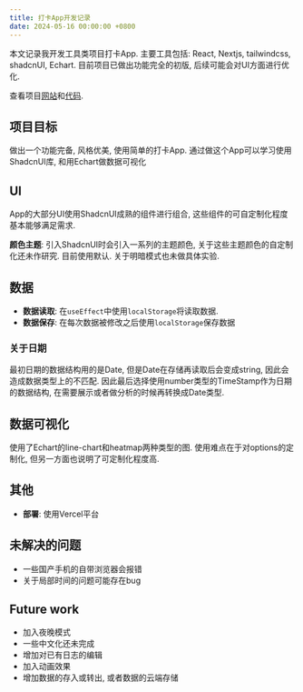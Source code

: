 ```yaml
---
title: 打卡App开发记录
date: 2024-05-16 00:00:00 +0800
---
```

本文记录我开发工具类项目打卡App. 主要工具包括: React, Nextjs, tailwindcss, shadcnUI, Echart. 目前项目已做出功能完全的初版, 后续可能会对UI方面进行优化.

查看项目[网站](https://daka.zeeebrag.pro)和[代码](https://github.com/goot4/my-daka-app).

## 项目目标

做出一个功能完备, 风格优美, 使用简单的打卡App. 通过做这个App可以学习使用ShadcnUI库, 和用Echart做数据可视化

## UI

App的大部分UI使用ShadcnUI成熟的组件进行组合, 这些组件的可自定制化程度基本能够满足需求.

**颜色主题**: 引入ShadcnUI时会引入一系列的主题颜色, 关于这些主题颜色的自定制化还未作研究. 目前使用默认. 关于明暗模式也未做具体实验.
## 数据

- **数据读取**: 在`useEffect`中使用`localStorage`将读取数据.
- **数据保存**: 在每次数据被修改之后使用`localStorage`保存数据
### 关于日期

最初日期的数据结构用的是Date, 但是Date在存储再读取后会变成string, 因此会造成数据类型上的不匹配. 因此最后选择使用number类型的TimeStamp作为日期的数据结构, 在需要展示或者做分析的时候再转换成Date类型.

## 数据可视化

使用了Echart的line-chart和heatmap两种类型的图. 使用难点在于对options的定制化, 但另一方面也说明了可定制化程度高.
## 其他

- **部署**: 使用Vercel平台

## 未解决的问题

- 一些国产手机的自带浏览器会报错
- 关于局部时间的问题可能存在bug
## Future work

- 加入夜晚模式
- 一些中文化还未完成
- 增加对已有日志的编辑
- 加入动画效果
- 增加数据的存入或转出, 或者数据的云端存储

